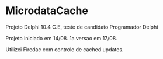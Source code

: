 # MicrodataCache
Projeto Delphi 10.4 C.E, teste de candidato Programador Delphi

Projeto iniciado em 14/08. 1a versao em 17/08.

Utilizei Firedac com controle de cached updates. 

